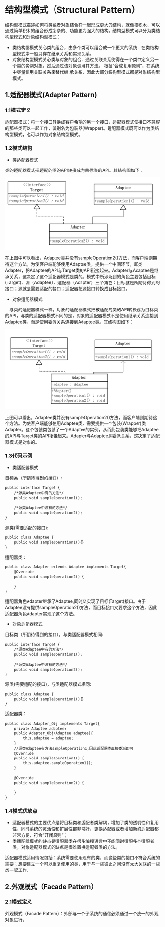 # 结构型模式（Structural Pattern）

结构型模式描述如何将类或者对象结合在一起形成更大的结构，就像搭积木，可以通过简单积木的组合形成复杂的、功能更为强大的结构。结构型模式可以分为类结构型模式和对象结构型模式：

- 类结构型模式关心类的组合，由多个类可以组合成一个更大的系统，在类结构型模式中一般只存在继承关系和实现关系。
- 对象结构型模式关心类与对象的组合，通过关联关系使得在一个类中定义另一个类的实例对象，然后通过该对象调用其方法。 根据“合成复用原则”，在系统中尽量使用关联关系来替代继 承关系，因此大部分结构型模式都是对象结构型模式。

## 1.适配器模式(Adapter Pattern)

### 1.1模式定义

适配器模式：将一个接口转换成客户希望的另一个接口，适配器模式使接口不兼容的那些类可以一起工作，其别名为包装器(Wrapper)。适配器模式既可以作为类结构型模式，也可以作为对象结构型模式。

### 1.2模式结构

- 类适配器模式

类的适配器模式把适配的类的API转换成为目标类的API。其结构图如下：

<div align="center">

![title](https://raw.githubusercontent.com/XQLong/Logging/master/img/2019/07/12/1562898115905-1562898116113.png)

</div>

在上图中可以看出，Adaptee类并没有sampleOperation2()方法，而客户端则期待这个方法。为使客户端能够使用Adaptee类，提供一个中间环节，即类Adapter，把Adaptee的API与Target类的API衔接起来。Adapter与Adaptee是继承关系，这决定了这个适配器模式是类的。模式中所涉及到的角色主要包括目标(Target)、源（Adaptee）、适配器（Adapter）三个角色：目标就是所期待得到的接口；源就是需要适配的接口；适配器把源接口转换成目标接口。

- 对象适配器模式

　与类的适配器模式一样，对象的适配器模式把被适配的类的API转换成为目标类的API，与类的适配器模式不同的是，对象的适配器模式不是使用继承关系连接到Adaptee类，而是使用委派关系连接到Adaptee类。其结构图如下：

<div align="center">

![title](https://raw.githubusercontent.com/XQLong/Logging/master/img/2019/07/12/1562901303308-1562901303313.png)

</div>

上图可以看出，Adaptee类并没有sampleOperation2()方法，而客户端则期待这个方法。为使客户端能够使用Adaptee类，需要提供一个包装(Wrapper)类Adapter。这个包装类包装了一个Adaptee的实例，从而此包装类能够把Adaptee的API与Target类的API衔接起来。Adapter与Adaptee是委派关系，这决定了适配器模式是对象的。

### 1.3代码示例

- 类适配器模式


目标类（所期待得到的接口）:

```
public interface Target {
    /*源类Adaptee中有的方法*/
    public void sampleOperation1();

    /*源类Adaptee中没有的方法*/
    public void sampleOperation2();
}

```

源类(需要适配的接口):

```
public class Adaptee {
    public void sampleOperation1(){}
}
```

适配器类：

```
public class Adapter extends Adaptee implements Target{
    @Override
    public void sampleOperation2() {

    }
}
```

适配器角色Adapter继承了Adaptee,同时又实现了目标(Target)接口。由于Adaptee没有提供sampleOperation2()方法，而目标接口又要求这个方法，因此适配器角色Adapter实现了这个方法。

- 对象适配器模式



目标类（所期待得到的接口），与类适配器模式相同:

```
public interface Target {
    /*源类Adaptee中有的方法*/
    public void sampleOperation1();

    /*源类Adaptee中没有的方法*/
    public void sampleOperation2();
}

```


源类(需要适配的接口)，与类适配器模式相同:

```
public class Adaptee {
    public void sampleOperation1(){}
}
```

适配器类：

```
public class Adapter_Obj implements Target{
    private Adaptee adaptee;
    public Adapter_Obj(Adaptee adaptee){
        this.adaptee = adaptee;
    }
    //源类Adaptee有方法sampleOperation1,因此适配器类直接委派即可
    @Override
    public void sampleOperation1() {
        this.adaptee.sampleOperation1();
    }

    @Override
    public void sampleOperation2() {

    }
}

```

### 1.4模式优缺点

- 适配器模式的主要优点是将目标类和适配者类解耦，增加了类的透明性和复用性，同时系统的灵活性和扩展性都非常好，更换适配器或者增加新的适配器都非常方便，符合“开闭原则”；
- 类适配器模式的缺点是适配器类在很多编程语言中不能同时适配多个适配者类，对象适配器模式的缺点是很难置换适配者类的方法。

适配器模式适用情况包括：系统需要使用现有的类，而这些类的接口不符合系统的需要；想要建立一个可以重复使用的类，用于与一些彼此之间没有太大关联的一些类一起工作。

## 2.外观模式（Facade Pattern）

### 2.1模式定义

外观模式（Facade Pattern）：外部与一个子系统的通信必须通过一个统一的外观对象进行，


